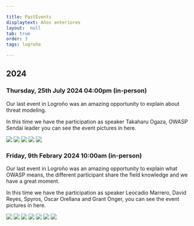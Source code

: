 ```yaml
---

title: PastEvents
displaytext: Años anteriores
layout:  null
tab: true
order: 3
tags: logroño

---
```


## 2024

### Thursday, 25th July 2024 04:00pm (in-person)

Our last event in Logroño was an amazing opportunity to explain about threat modeling.

In this time we have the participation as speaker Takaharu Ogaza, OWASP Sendai leader you can see the event pictures in here.


<td>
    <img src="assets/images/25_7_2024_1.jpeg">
</td>

<td>
    <img src="assets/images/25_7_2024_2.jpeg">
</td>

<td>
    <img src="assets/images/25_7_2024_3.jpeg">
</td>

<td>
    <img src="assets/images/25_7_2024_4.jpeg">
</td>

<td>
    <img src="assets/images/25_7_2024_5.jpeg">
</td>



### Friday, 9th Febrary 2024 10:00am (in-person)

Our last event in Logroño was an amazing opportunity to explain what OWASP means, the different participant share the field knowledge and we have a great moment.

In this time we have the participation as speaker Leocadio Marrero, David Reyes, Spyros, Oscar Orellana and Grant Onger, you can see the event pictures in here.

<td>
    <img src="assets/images/IMG_2881.HEIC.jpg">
</td>

<td>
    <img src="assets/images/IMG_3547.HEIC.jpg">
</td>

<td>
    <img src="assets/images/IMG_3548.HEIC.jpg">
</td>

<td>
    <img src="assets/images/IMG_3552.HEIC.jpg">
</td>

<td>
    <img src="assets/images/IMG_2891.HEIC.jpg">
</td>

<td>
    <img src="assets/images/IMG_2901.HEIC.jpg">
</td>

<td>
    <img src="assets/images/IMG_2903.HEIC.jpg">
</td>
